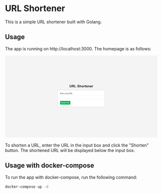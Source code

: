 # URL Shortener 

This is a simple URL shortener built with Golang.

## Usage

The app is running on http://localhost:3000. The homepage is as follows:

![homepage](
    ./images/homepage.png
)

To shorten a URL, enter the URL in the input box and click the "Shorten" button. The shortened URL will be displayed below the input box.

## Usage with docker-compose

To run the app with docker-compose, run the following command:

```bash
docker-compose up -d
```

